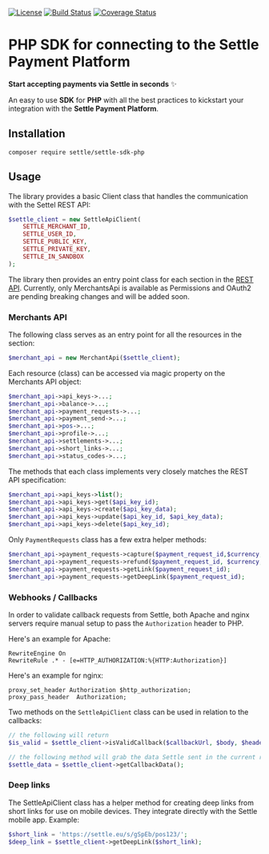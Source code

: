 [![License](https://img.shields.io/badge/license-Apache%202-brightgreen.svg)](https://github.com/daniel-zahariev/music-codes/blob/master/COPYING)
[![Build Status](https://app.travis-ci.com/SettleAPI/settle-sdk-php.svg?branch=main)](https://app.travis-ci.com/github/daniel-zahariev/settle-sdk-php)
[![Coverage Status](https://coveralls.io/repos/github/SettleAPI/settle-sdk-php/badge.svg)](https://coveralls.io/github/SettleAPI/settle-sdk-php)

# PHP SDK for connecting to the Settle Payment Platform

**Start accepting payments via Settle in seconds** ✨

An easy to use **SDK** for **PHP** with all the best practices to kickstart your integration with the **Settle Payment Platform**.

## Installation

`composer require settle/settle-sdk-php`

## Usage

The library provides a basic Client class that handles the communication with the Settel REST API:  

```php
$settle_client = new SettleApiClient(
    SETTLE_MERCHANT_ID,
    SETTLE_USER_ID,
    SETTLE_PUBLIC_KEY,
    SETTLE_PRIVATE_KEY,
    SETTLE_IN_SANDBOX
);
```

The library then provides an entry point class for each section in the [REST API](https://api.support.settle.eu/api/reference/rest/v1/).
Currently, only MerchantsApi is available as Permissions and OAuth2 are pending breaking changes and will be added soon.


### Merchants API
The following class serves as an entry point for all the resources in the section:  
```php
$merchant_api = new MerchantApi($settle_client);
```
Each resource (class) can be accessed via magic property on the Merchants API object:

```php
$merchant_api->api_keys->...;
$merchant_api->balance->...;
$merchant_api->payment_requests->...;
$merchant_api->payment_send->...;
$merchant_api->pos->...;
$merchant_api->profile->...;
$merchant_api->settlements->...;
$merchant_api->short_links->...;
$merchant_api->status_codes->...;
```

The methods that each class implements very closely matches the REST API specification:

```php
$merchant_api->api_keys->list();
$merchant_api->api_keys->get($api_key_id);
$merchant_api->api_keys->create($api_key_data);
$merchant_api->api_keys->update($api_key_id, $api_key_data);
$merchant_api->api_keys->delete($api_key_id);
```

Only `PaymentRequests` class has a few extra helper methods:

```php
$merchant_api->payment_requests->capture($payment_request_id,$currency,$amount)
$merchant_api->payment_requests->refund($payment_request_id, $currency, $amount);
$merchant_api->payment_requests->getLink($payment_request_id);
$merchant_api->payment_requests->getDeepLink($payment_request_id);
```

### Webhooks / Callbacks
In order to validate callback requests from Settle, both Apache and nginx servers require manual setup to pass the `Authorization` header to PHP. 

Here's an example for Apache:

```
RewriteEngine On
RewriteRule .* - [e=HTTP_AUTHORIZATION:%{HTTP:Authorization}]
```

Here's an example for nginx:
```
proxy_set_header Authorization $http_authorization;
proxy_pass_header  Authorization;
```

Two methods on the `SettleApiClient` class can be used in relation to the callbacks:

```php
// the following will return 
$is_valid = $settle_client->isValidCallback($callbackUrl, $body, $headers, $method);

// the following method will grab the data Settle sent in the current request
$settle_data = $settle_client->getCallbackData();  
```

### Deep links
The SettleApiClient class has a helper method for creating deep links from short links for use on mobile devices. 
They integrate directly with the Settle mobile app.
Example:

```php
$short_link = 'https://settle.eu/s/gSpEb/pos123/';
$deep_link = $settle_client->getDeepLink($short_link);
```
